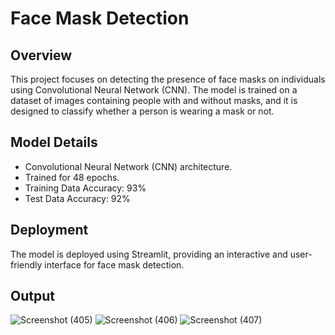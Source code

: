 # Face Mask Detection

## Overview

This project focuses on detecting the presence of face masks on individuals using Convolutional Neural Network (CNN). The model is trained on a dataset of images containing people with and without masks, and it is designed to classify whether a person is wearing a mask or not.

## Model Details

- Convolutional Neural Network (CNN) architecture.
- Trained for 48 epochs.
- Training Data Accuracy: 93%
- Test Data Accuracy: 92%

## Deployment

The model is deployed using Streamlit, providing an interactive and user-friendly interface for face mask detection.

## Output
![Screenshot (405)](https://github.com/DeepikaA2004/Face-Mask-Detection-/assets/110418508/7d8334ff-239c-48b2-87e0-44bc12fb777d)
![Screenshot (406)](https://github.com/DeepikaA2004/Face-Mask-Detection-/assets/110418508/24dc5c56-2c1a-4212-9698-b9d5d88f061a)
![Screenshot (407)](https://github.com/DeepikaA2004/Face-Mask-Detection-/assets/110418508/13f829a9-3021-4d66-bf7e-818a1df5c0c5)

